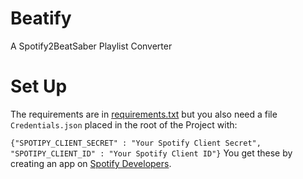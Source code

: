 # Beatify
 A Spotify2BeatSaber Playlist Converter

# Set Up
The requirements are in [requirements.txt](https://github.com/Sajeg/Beatify/blob/main/requirements.txt) but you also need a file `Credentials.json` placed in the root of the Project with:

`{"SPOTIPY_CLIENT_SECRET" : "Your Spotify Client Secret", "SPOTIPY_CLIENT_ID" : "Your Spotify Client ID"}`
You get these by creating an app on [Spotify Developers](https://developer.spotify.com/dashboard/create).
